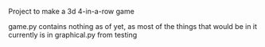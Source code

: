 Project to make a 3d 4-in-a-row game 

game.py contains nothing as of yet, as most of the things that would be in it currently is in graphical.py from testing